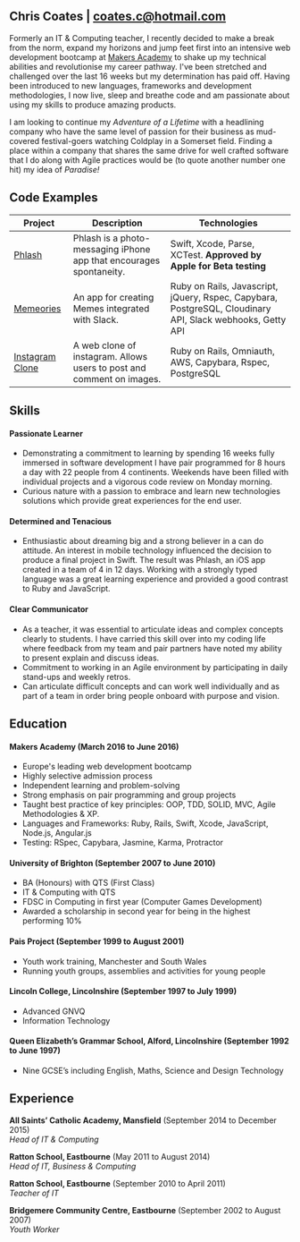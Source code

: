 ## Chris Coates | coates.c@hotmail.com

Formerly an IT & Computing teacher, I recently decided to make a break from the norm, expand my horizons and jump feet first into an intensive web development bootcamp at [Makers Academy](http://www.makersacademy.com) to shake up my technical abilities and revolutionise my career pathway. I've been stretched and challenged over the last 16 weeks but my determination has paid off. Having been introduced to new languages, frameworks and development methodologies, I now live, sleep and breathe code and am passionate about using my skills to produce amazing products.

I am looking to continue my *Adventure of a Lifetime* with a headlining company who have the same level of passion for their business as mud-covered festival-goers watching Coldplay in a Somerset field. Finding a place within a company that shares the same drive for well crafted software that I do along with Agile practices would be (to quote another number one hit) my idea of *Paradise!*

## Code Examples
| Project                 | Description             | Technologies            |
|-------------------------|-------------------------|-------------------------|
| [Phlash](https://github.com/chriscoates/phlash) | Phlash is a photo-messaging iPhone app that encourages spontaneity. | Swift, Xcode, Parse, XCTest. **Approved by Apple for Beta testing** |
| [Memeories](https://github.com/chriscoates/memeories) | An app for creating Memes integrated with Slack.   | Ruby on Rails, Javascript, jQuery, Rspec, Capybara, PostgreSQL, Cloudinary API, Slack webhooks, Getty API              |
| [Instagram Clone](https://github.com/chriscoates/instagram-challenge) | A web clone of instagram. Allows users to post and comment on images. | Ruby on Rails, Omniauth, AWS, Capybara, Rspec, PostgreSQL |

## Skills

#### Passionate Learner

- Demonstrating a commitment to learning by spending 16 weeks fully immersed in software development I have pair programmed for 8 hours a day with 22 people from 4 continents. Weekends have been filled with individual projects and a vigorous code review on Monday morning.
- Curious nature with a passion to embrace and learn new technologies solutions which provide great experiences for the end user.

#### Determined and Tenacious
- Enthusiastic about dreaming big and a strong believer in a can do attitude. An interest in mobile technology influenced the decision to produce a final project in Swift. The result was Phlash, an iOS app created in a team of 4 in 12 days. Working with a strongly typed language was a great learning experience and provided a good contrast to Ruby and JavaScript.

#### Clear Communicator

- As a teacher, it was essential to articulate ideas and complex concepts clearly to students. I have carried this skill over into my coding life where feedback from my team and pair partners have noted my ability to present explain and discuss ideas.
- Commitment to working in an Agile environment by participating in daily stand-ups and weekly retros.
- Can articulate difficult concepts and can work well individually and as part of a team in order bring people onboard with purpose and vision.

## Education

#### Makers Academy (March 2016 to June 2016)

- Europe's leading web development bootcamp
- Highly selective admission process
- Independent learning and problem-solving
- Strong emphasis on pair programming and group projects
- Taught best practice of key principles: OOP, TDD, SOLID, MVC, Agile Methodologies & XP.
- Languages and Frameworks: Ruby, Rails, Swift, Xcode, JavaScript, Node.js, Angular.js
- Testing: RSpec, Capybara, Jasmine, Karma, Protractor

#### University of Brighton (September 2007 to June 2010)

- BA (Honours) with QTS (First Class)
- IT & Computing with QTS
- FDSC in Computing in first year (Computer Games Development)
- Awarded a scholarship in second year for being in the highest performing 10%

#### Pais Project (September 1999 to August 2001)

- Youth work training, Manchester and South Wales
- Running youth groups, assemblies and activities for young people

#### Lincoln College, Lincolnshire (September 1997 to July 1999)

- Advanced GNVQ
- Information Technology

#### Queen Elizabeth’s Grammar School, Alford, Lincolnshire (September 1992 to June 1997)

- Nine GCSE’s including English, Maths, Science and Design Technology

## Experience

**All Saints’ Catholic Academy, Mansfield** (September 2014 to December 2015)    
*Head of IT & Computing*

**Ratton School, Eastbourne** (May 2011 to August 2014)   
*Head of IT, Business & Computing*

**Ratton School, Eastbourne** (September 2010 to April 2011)   
*Teacher of IT*

**Bridgemere Community Centre, Eastbourne** (September 2002 to August 2007)   
*Youth Worker*
